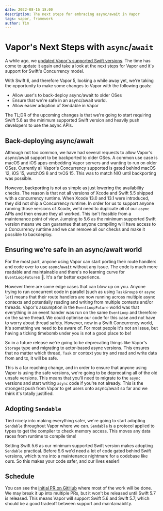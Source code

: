 ```yaml
---
date: 2022-08-16 18:00
description: The next steps for embracing async/await in Vapor
tags: vapor, framework
author: Tim
---
```

# Vapor's Next Steps with `async`/`await`

A while ago, we [updated Vapor's supported Swift versions](/posts/vapor-swift-versions-update/). The time has come to update it again and take a look at the next steps for Vapor and it's support for Swift's Concurrency model.

With Swift 6, and therefore Vapor 5, looking a while away yet, we're taking the opportunity to make some changes to Vapor with the following goals:

* Allow user's to back-deploy async/await to older OSes
* Ensure that we're safe in an async/await world.
* Allow easier adoption of Sendable in Vapor

The TL;DR of the upcoming changes is that we're going to start requiring Swift 5.6 as the minimum supported Swift version and heavily push developers to use the async APIs.

## Back-deploying async/await

Although not too common, we have had several requests to allow Vapor's async/await support to be backported to older OSes. A common use case is macOS and iOS apps embedding Vapor servers and wanting to run on older OSes. Currently all Vapor's Concurrency supported is gated behind macOS 12, iOS 15, watchOS 8 and tvOS 15. This was to match NIO until backporting was possible.

However, backporting is not as simple as just lowering the availability checks. The reason is that not all versions of Xcode and Swift 5.5 shipped with a concurrency runtime. When Xcode 13.0 and 13.1 were introduced, they did not ship a Concurrency runtime. In order for us to support anyone running those versions of Xcode, we'd need to duplicate _all_ of our `async` APIs and then ensure they all worked. This isn't feasible from a maintenance point of view. Jumping to 5.6 as the minimum supported Swift version means we can guarantee that anyone compiling will have access to a Concurrency runtime and we can remove all our checks and make it possible to backdeploy.

## Ensuring we're safe in an async/await world

For the most part, anyone using Vapor can start porting their route handlers and code over to use `async`/`await` without any issue. The code is much more readable and maintainable and there's no learning curve for `EventLoopFuture`s 🎉. It's a far better experience.

However there are some edge cases that can blow up on you. Anyone trying to run concurrent code in parallel (such as using `TaskGroup`s or `async let`) means that their route handlers are now running across multiple async contexts and potentially reading and writing from multiple contexts and/or threads. Vapor's assumption in the `EventLoopFuture` world was that everything in an event hander was run on the same `EventLoop` and therefore on the same thread. We could optimise our code for this case and not have to worry about thread safety. However, now in a Swift Concurrency world, it's something we need to be aware of. For most people it's not an issue, but having a ticking timebomb under you is not a good place to be!

So in a future release we're going to be deprecating things like Vapor's `Storage` type and migrating to actor-based async versions. This ensures that no matter which thread, `Task` or context you try and read and write data from and to, it will be safe.

This is a far reaching change, and in order to ensure that anyone using Vapor is using the safe versions, we're going to be deprecating all of the old unsafe versions. This means that you'll need to migrate to the `async` versions and start writing `async` code if you're not already. This is the strongest push from Vapor to get users onto async/await so far and we think it's totally justified.

## Adopting `Sendable`

Tied nicely into making everything safer, we're going to start adopting `Sendable` throughout Vapor where we can. `Sendable` is a protocol applied to types to get the compiler to check memory access. This moves any data races from runtime to compile time!

Setting Swift 5.6 as our minimum supported Swift version makes adopting `Sendable` practical. Before 5.6 we'd need a lot of code gated behind Swift versions, which turns into a maintenance nightmare for a codebase like ours. So this makes your code safer, and our lives easier!

## Schedule

You can see the [initial PR on GitHub](https://github.com/vapor/vapor/pull/2873) where most of the work will be done. We may break it up into multiple PRs, but it won't be released until Swift 5.7 is released. This means Vapor will support Swift 5.6 and Swift 5.7, which should be a good tradeoff between support and maintainability. 